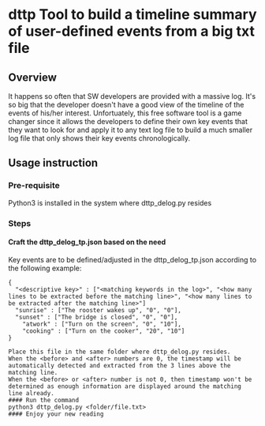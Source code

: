 # dttp Tool to build a timeline summary of user-defined events from a big txt file
## Overview
It happens so often that SW developers are provided with a massive log. It's so big that the developer doesn't have a good view of the timeline of the events of his/her interest.
Unfortuately, this free software tool is a game changer since it allows the developers to define their own key events that they want to look for and apply it to any text log file
to build a much smaller log file that only shows their key events chronologically.
## Usage instruction
### Pre-requisite
Python3 is installed in the system where dttp_delog.py resides
### Steps
#### Craft the dttp_delog_tp.json based on the need
Key events are to be defined/adjusted in the dttp_delog_tp.json according to the following example:
```
{
  "<descriptive key>" : ["<matching keywords in the log>", "<how many lines to be extracted before the matching line>", "<how many lines to be extracted after the matching line>"]  
  "sunrise" : ["The rooster wakes up", "0", "0"],
  "sunset" : ["The bridge is closed", "0", "0"],
	"atwork" : ["Turn on the screen", "0", "10"],
	"cooking" : ["Turn on the cooker", "20", "10"]
}

Place this file in the same folder where dttp_delog.py resides.
When the <before> and <after> numbers are 0, the timestamp will be automatically detected and extracted from the 3 lines above the matching line.
When the <before> or <after> number is not 0, then timestamp won't be determined as enough information are displayed around the matching line already.
#### Run the command
python3 dttp_delog.py <folder/file.txt>
#### Enjoy your new reading
